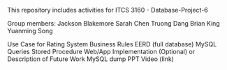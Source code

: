 This repository includes activities for ITCS 3160 - Database-Project-6

Group members:
    Jackson Blakemore
    Sarah Chen
    Truong Dang
    Brian King
    Yuanming Song


Use Case for Rating System
Business Rules
EERD (full database)
MySQL Queries
Stored Procedure
Web/App Implementation (Optional) or Description of Future Work
MySQL dump
PPT Video (link)
